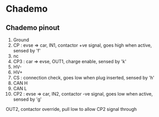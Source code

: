 # Chademo

## Chademo pinout

 1. Ground
 2. CP : evse => car, IN1, contactor +ve signal, goes high when active, sensed by 'f'
 3. nc
 4. CP3 : car => evse, OUT1, charge enable, sensed by 'k'
 5. HV-
 6. HV+
 7. CS : connection check, goes low when plug inserted, sensed by 'h'
 8. CAN H
 9. CAN L
10. CP2 : evse => car, IN2, contactor -ve signal, goes low when active, sensed by 'g'

OUT2, contactor override, pull low to allow CP2 signal through
